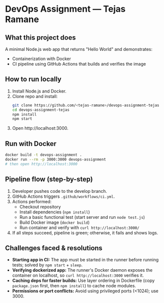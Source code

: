 # DevOps Assignment — Tejas Ramane

## What this project does
A minimal Node.js web app that returns "Hello World" and demonstrates:
- Containerization with Docker
- CI pipeline using GitHub Actions that builds and verifies the image

## How to run locally
1. Install Node.js and Docker.
2. Clone repo and install:
   ```bash
   git clone https://github.com/<tejas-ramane>/devops-assignment-tejas.git
   cd devops-assignment-tejas
   npm install
   npm start
   ```
3. Open http://localhost:3000.

## Run with Docker
```bash
docker build -t devops-assignment .
docker run --rm -p 3000:3000 devops-assignment
# then open http://localhost:3000
```

## Pipeline flow (step-by-step)
1. Developer pushes code to the develop branch.  
2. GitHub Actions triggers `.github/workflows/ci.yml`.  
3. Actions performed:
   - Checkout repository  
   - Install dependencies (`npm install`)  
   - Run a basic functional test (start server and run `node test.js`)  
   - Build Docker image (`docker build`)  
   - Run container and verify with `curl http://localhost:3000/`  
4. If all steps succeed, pipeline is green; otherwise, it fails and shows logs.

## Challenges faced & resolutions
- **Starting app in CI:** The app must be started in the runner before running tests; solved by `npm start` + `sleep`.  
- **Verifying dockerized app:** The runner's Docker daemon exposes the container on localhost, so `curl http://localhost:3000` verifies it.  
- **Caching deps for faster builds:** Use layer ordering in Dockerfile (copy `package.json` first, then `npm install`) to cache node modules.  
- **Permissions or port conflicts:** Avoid using privileged ports (<1024); use 3000.

